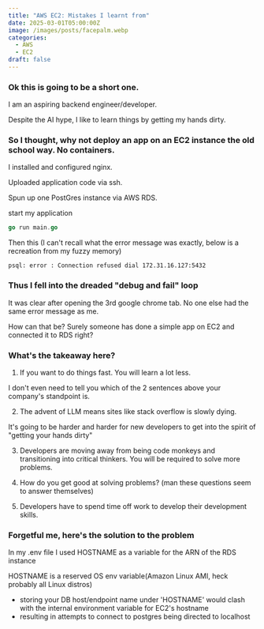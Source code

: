 ```yaml
---
title: "AWS EC2: Mistakes I learnt from"
date: 2025-03-01T05:00:00Z
image: /images/posts/facepalm.webp
categories:
  - AWS
  - EC2
draft: false
---
```


### Ok this is going to be a short one.

I am an aspiring backend engineer/developer.

Despite the AI hype, I like to learn things by getting my hands dirty.

### So I thought, why not deploy an app on an EC2 instance the old school way. No containers.

I installed and configured nginx.

Uploaded application code via ssh.

Spun up one PostGres instance via AWS RDS.

start my application

```go
go run main.go
```

Then this (I can't recall what the error message was exactly, below is a recreation from my fuzzy memory)

```console
psql: error : Connection refused dial 172.31.16.127:5432
```

### Thus I fell into the dreaded "debug and fail" loop

It was clear after opening the 3rd google chrome tab. No one else had the same error message as me.

How can that be? Surely someone has done a simple app on EC2 and connected it to RDS right?

### What's the takeaway here?

1. If you want to do things fast. You will learn a lot less.

I don't even need to tell you which of the 2 sentences above your company's standpoint is.

2. The advent of LLM means sites like stack overflow is slowly dying.

It's going to be harder and harder for new developers to get into the spirit of "getting your hands dirty"

3. Developers are moving away from being code monkeys and transitioning into critical thinkers. You will be required to solve more problems.

4. How do you get good at solving problems? (man these questions seem to answer themselves)

5. Developers have to spend time off work to develop their development skills.

### Forgetful me, here's the solution to the problem

In my .env file I used HOSTNAME as a variable for the ARN of the RDS instance

HOSTNAME is a reserved OS env variable(Amazon Linux AMI, heck probably all Linux distros)

- storing your DB host/endpoint name under 'HOSTNAME' would clash with the internal environment variable for EC2's hostname
- resulting in attempts to connect to postgres being directed to localhost
